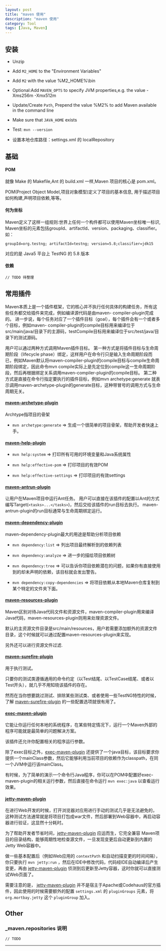 ```yaml
---
layout: post
title: "maven 使用"
description: "maven 使用"
category: Tool
tags: [Java, Maven]
---
```



## 安装

* Unzip

* Add `M2_HOME` to the "Environment Variables"

* Add `M2` with the value %M2_HOME%\bin

* Optional:Add `MAVEN_OPTS` to specify JVM properties,e.g. the value -Xms256m -Xmx512m

* Update/Create `Path`, Prepend the value %M2% to add Maven available in the command line

* Make sure that `JAVA_HOME` exists

* Test: `mvn --version`

* 设置本地仓库路径：settings.xml 的 localRepository


## 基础

#### POM

就像 Make 的 Makefile,Ant 的 build.xml 一样,Maven 项目的核心是 pom.xml。

POM(Project Object Model,项目对象模型)定义了项目的基本信息,
用于描述项目如何构建,声明项目依赖,等等。

#### 何为坐标

Maven定义了这样一组规则:世界上任何一个构件都可以使用Maven坐标唯一标识,
Maven坐标的元素包括groupId、artifactId、version、packaging、classifier。
如：

	groupId=org.testng; artifactId=testng; version=5.8;classifier=jdk15

对应的是 Java5 平台上 TestNG 的 5.8 版本

#### 依赖

	// TODO 待整理

## 常用插件

Maven本质上是一个插件框架，它的核心并不执行任何具体的构建任务，所有这些任务都交给插件来完成，例如编译源代码是由maven- compiler-plugin完成的。
进一步说，每个任务对应了一个插件目标（goal），每个插件会有一个或者多个目标，例如maven- compiler-plugin的compile目标用来编译位于src/main/java/目录下的主源码，testCompile目标用来编译位于src/test/java/目录下的测试源码。

用户可以通过两种方式调用Maven插件目标。
第一种方式是将插件目标与生命周期阶段（lifecycle phase）绑定，这样用户在命令行只是输入生命周期阶段而已，例如Maven默认将maven-compiler-plugin的compile目标与compile生命周期阶段绑定，因此命令mvn compile实际上是先定位到compile这一生命周期阶段，然后再根据绑定关系调用maven-compiler-plugin的compile目标。
第二种方式是直接在命令行指定要执行的插件目标，例如mvn archetype:generate 就表示调用maven-archetype-plugin的generate目标，这种带冒号的调用方式与生命周期无关。

#### [maven-archetype-plugin][archetype]

Archtype指项目的骨架

* `mvn archetype:generate` => 生成一个很简单的项目骨架，帮助开发者快速上手。


#### [maven-help-plugin][help]

* `mvn help:system` => 打印所有可用的环境变量和Java系统属性

* `mvn help:effective-pom` => 打印项目的有效POM

* `mvn help:effective-settings` => 打印项目的有效settings


#### [maven-antrun-plugin][antrun]

让用户在Maven项目中运行Ant任务。
用户可以直接在该插件的配置以Ant的方式编写Target(`<tasks>...</tasks>`)，然后交给该插件的run目标去执行。
maven-antrun-plugin的run目标通常与生命周期绑定运行。


#### [maven-dependency-plugin][dependency]

maven-dependency-plugin最大的用途是帮助分析项目依赖

* `mvn dependency:list` => 列出项目最终解析到的依赖列表

* `mvn dependency:analyze` => 进一步的描绘项目依赖树

* `mvn dependency:tree` => 可以告诉你项目依赖潜在的问题，如果你有直接使用到的却未声明的依赖，该目标就会发出警告。

* `mvn dependency:copy-dependencies` => 将项目依赖从本地Maven仓库复制到某个特定的文件夹下面。


#### [maven-resources-plugin][resources]

Maven区别对待Java代码文件和资源文件，maven-compiler-plugin用来编译Java代码，maven-resources-plugin则用来处理资源文件。

默认的主资源文件目录是src/main/resources，用户若需要添加额外的资源文件目录，这个时候就可以通过配置maven-resources-plugin来实现。

另外还可以进行资源文件过滤.


#### [maven-surefire-plugin][surefire]

用于执行测试。

只要你的测试类遵循通用的命令约定（以Test结尾、以TestCase结尾、或者以Test开头），就几乎不用知晓该插件的存在。

然而在当你想要跳过测试、排除某些测试类、或者使用一些TestNG特性的时候，了解 [maven-surefire-plugin][surefire] 的一些配置选项就很有用了。


#### [exec-maven-plugin][exec]

它能让你运行任何本地的系统程序，在某些特定情况下，运行一个Maven外部的程序可能就是最简单的问题解决方案。

该插件还允许你配置相关的程序运行参数。

除了exec目标之外，[exec-maven-plugin][exec] 还提供了一个java目标，该目标要求你提供一个mainClass参数，然后它能够利用当前项目的依赖作为classpath，在同一个JVM中运行该mainClass。

有时候，为了简单的演示一个命令行Java程序，你可以在POM中配置好exec-maven-plugin的相关运行参数，然后直接在命令运行 `mvn exec:java` 以查看运行效果。


#### [jetty-maven-plugin][jetty]

在进行Web开发的时候，打开浏览器对应用进行手动的测试几乎是无法避免的，这种测试方法通常就是将项目打包成war文件，然后部署到Web容器中，再启动容器进行验证，这显然十分耗时。

为了帮助开发者节省时间，[jetty-maven-plugin][jetty] 应运而生，它完全兼容 Maven项目的目录结构，能够周期性地检查源文件，一旦发现变更后自动更新到内置的Jetty Web容器中。

做一些基本配置后（例如Web应用的 `contextPath` 和自动扫描变更的时间间隔），你只要执行 `mvn jetty:run` ，然后在IDE中修改代码，代码经IDE自动编译后产生变更，再由 [jetty-maven-plugin][jetty] 侦测到后更新至Jetty容器，这时你就可以直接测试Web页面了。

需要注意的是， [jetty-maven-plugin][jetty] 并不是宿主于Apache或Codehaus的官方插件，因此使用的时候需要额外的配置 `settings.xml` 的 `pluginGroups` 元素，将 `org.mortbay.jetty` 这个 `pluginGroup` 加入。


## Other

### _maven.repositories 说明

	// TODO

***

[archetype]: http://maven.apache.org/archetype/maven-archetype-plugin/
[antrun]: http://maven.apache.org/plugins/maven-antrun-plugin/
[dependency]: http://maven.apache.org/plugins/maven-dependency-plugin/
[help]: http://maven.apache.org/plugins/maven-help-plugin/
[resources]: http://maven.apache.org/plugins/maven-resources-plugin/
[surefire]: http://maven.apache.org/plugins/maven-surefire-plugin/
[exec]: http://mojo.codehaus.org/exec-maven-plugin/
[jetty]: http://wiki.eclipse.org/Jetty/Feature/Jetty_Maven_Plugin

